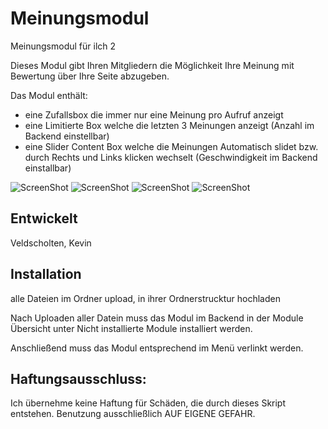 # Meinungsmodul
Meinungsmodul für ilch 2

Dieses Modul gibt Ihren Mitgliedern die Möglichkeit Ihre Meinung mit Bewertung über Ihre Seite abzugeben.

Das Modul enthält:
- eine Zufallsbox die immer nur eine Meinung pro Aufruf anzeigt
- eine Limitierte Box welche die letzten 3 Meinungen anzeigt (Anzahl im Backend einstellbar)
- eine Slider Content Box welche die Meinungen Automatisch slidet bzw. durch Rechts und Links klicken wechselt (Geschwindigkeit im Backend einstallbar)

![ScreenShot](https://raw.github.com/kveldscholten/Meinungsmodul/master/sliderBox.jpg)
![ScreenShot](https://raw.github.com/kveldscholten/Meinungsmodul/master/opinionsContent.jpg)
![ScreenShot](https://raw.github.com/kveldscholten/Meinungsmodul/master/standardBox.jpg)
![ScreenShot](https://raw.github.com/kveldscholten/Meinungsmodul/master/randomBox.jpg)

## Entwickelt
Veldscholten, Kevin

## Installation
alle Dateien im Ordner upload, in ihrer Ordnerstrucktur hochladen

Nach Uploaden aller Datein muss das Modul im Backend in der Module Übersicht unter Nicht installierte Module installiert werden.

Anschließend muss das Modul entsprechend im Menü verlinkt werden.

## Haftungsausschluss:
Ich übernehme keine Haftung für Schäden, die durch dieses Skript entstehen. Benutzung ausschließlich AUF EIGENE GEFAHR.
